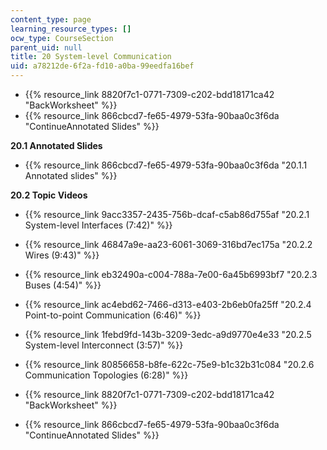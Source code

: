 ```yaml
---
content_type: page
learning_resource_types: []
ocw_type: CourseSection
parent_uid: null
title: 20 System-level Communication
uid: a78212de-6f2a-fd10-a0ba-99eedfa16bef
---
```


*   {{% resource_link 8820f7c1-0771-7309-c202-bdd18171ca42 "BackWorksheet" %}}
*   {{% resource_link 866cbcd7-fe65-4979-53fa-90baa0c3f6da "ContinueAnnotated Slides" %}}

**20.1 Annotated Slides**

*   {{% resource_link 866cbcd7-fe65-4979-53fa-90baa0c3f6da "20.1.1 Annotated slides" %}}

**20.2 Topic Videos**

*   {{% resource_link 9acc3357-2435-756b-dcaf-c5ab86d755af "20.2.1 System-level Interfaces (7:42)" %}}
*   {{% resource_link 46847a9e-aa23-6061-3069-316bd7ec175a "20.2.2 Wires (9:43)" %}}
*   {{% resource_link eb32490a-c004-788a-7e00-6a45b6993bf7 "20.2.3 Buses (4:54)" %}}
*   {{% resource_link ac4ebd62-7466-d313-e403-2b6eb0fa25ff "20.2.4 Point-to-point Communication (6:46)" %}}
*   {{% resource_link 1febd9fd-143b-3209-3edc-a9d9770e4e33 "20.2.5 System-level Interconnect (3:57)" %}}
*   {{% resource_link 80856658-b8fe-622c-75e9-b1c32b31c084 "20.2.6 Communication Topologies (6:28)" %}}

*   {{% resource_link 8820f7c1-0771-7309-c202-bdd18171ca42 "BackWorksheet" %}}
*   {{% resource_link 866cbcd7-fe65-4979-53fa-90baa0c3f6da "ContinueAnnotated Slides" %}}